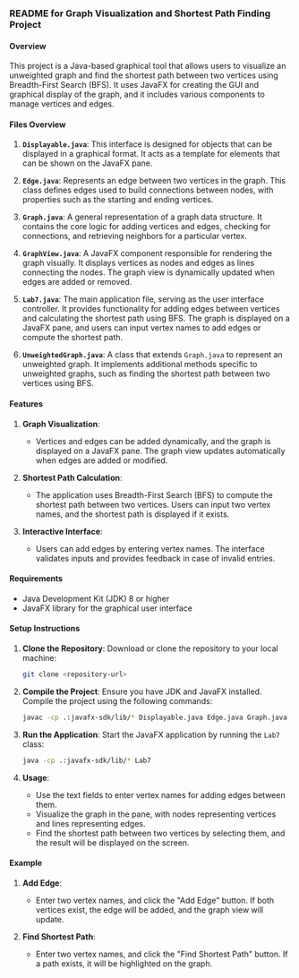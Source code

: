 ### README for Graph Visualization and Shortest Path Finding Project

#### Overview
This project is a Java-based graphical tool that allows users to visualize an unweighted graph and find the shortest path between two vertices using Breadth-First Search (BFS). It uses JavaFX for creating the GUI and graphical display of the graph, and it includes various components to manage vertices and edges.

#### Files Overview

1. **`Displayable.java`**:
   This interface is designed for objects that can be displayed in a graphical format. It acts as a template for elements that can be shown on the JavaFX pane.

2. **`Edge.java`**:
   Represents an edge between two vertices in the graph. This class defines edges used to build connections between nodes, with properties such as the starting and ending vertices.

3. **`Graph.java`**:
   A general representation of a graph data structure. It contains the core logic for adding vertices and edges, checking for connections, and retrieving neighbors for a particular vertex.

4. **`GraphView.java`**:
   A JavaFX component responsible for rendering the graph visually. It displays vertices as nodes and edges as lines connecting the nodes. The graph view is dynamically updated when edges are added or removed.

5. **`Lab7.java`**:
   The main application file, serving as the user interface controller. It provides functionality for adding edges between vertices and calculating the shortest path using BFS. The graph is displayed on a JavaFX pane, and users can input vertex names to add edges or compute the shortest path.

6. **`UnweightedGraph.java`**:
   A class that extends `Graph.java` to represent an unweighted graph. It implements additional methods specific to unweighted graphs, such as finding the shortest path between two vertices using BFS.

#### Features

1. **Graph Visualization**:
   - Vertices and edges can be added dynamically, and the graph is displayed on a JavaFX pane. The graph view updates automatically when edges are added or modified.

2. **Shortest Path Calculation**:
   - The application uses Breadth-First Search (BFS) to compute the shortest path between two vertices. Users can input two vertex names, and the shortest path is displayed if it exists.

3. **Interactive Interface**:
   - Users can add edges by entering vertex names. The interface validates inputs and provides feedback in case of invalid entries.

#### Requirements

- Java Development Kit (JDK) 8 or higher
- JavaFX library for the graphical user interface

#### Setup Instructions

1. **Clone the Repository**:
   Download or clone the repository to your local machine:
   ```bash
   git clone <repository-url>
   ```

2. **Compile the Project**:
   Ensure you have JDK and JavaFX installed. Compile the project using the following commands:
   ```bash
   javac -cp .:javafx-sdk/lib/* Displayable.java Edge.java Graph.java GraphView.java Lab7.java UnweightedGraph.java
   ```

3. **Run the Application**:
   Start the JavaFX application by running the `Lab7` class:
   ```bash
   java -cp .:javafx-sdk/lib/* Lab7
   ```

4. **Usage**:
   - Use the text fields to enter vertex names for adding edges between them.
   - Visualize the graph in the pane, with nodes representing vertices and lines representing edges.
   - Find the shortest path between two vertices by selecting them, and the result will be displayed on the screen.

#### Example

1. **Add Edge**:
   - Enter two vertex names, and click the "Add Edge" button. If both vertices exist, the edge will be added, and the graph view will update.

2. **Find Shortest Path**:
   - Enter two vertex names, and click the "Find Shortest Path" button. If a path exists, it will be highlighted on the graph.
